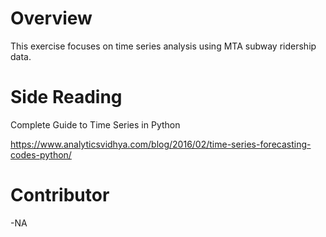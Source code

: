 # Overview
This exercise focuses on time series analysis using MTA subway ridership data. 

# Side Reading
Complete Guide to Time Series in Python

https://www.analyticsvidhya.com/blog/2016/02/time-series-forecasting-codes-python/

# Contributor
-NA
